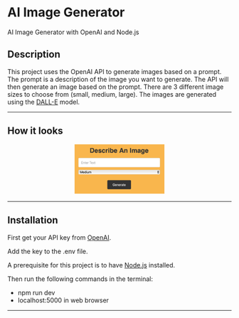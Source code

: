 # AI Image Generator

AI Image Generator with OpenAI and Node.js

## Description

This project uses the OpenAI API to generate images based on a prompt. The prompt is a description of the image you want to generate. The API will then generate an image based on the prompt. There are 3 different image sizes to choose from (small, medium, large). The images are generated using the [DALL-E](https://openai.com/blog/dall-e/) model.

---

## How it looks

<p align="center">
<img src="img/imagegen.png" width="40%" alt="AI Image Generator">

---

## Installation

First get your API key from [OpenAI](https://openai.com/).

Add the key to the .env file.

A prerequisite for this project is to have [Node.js](https://nodejs.org/en/) installed.

Then run the following commands in the terminal:

- npm run dev
- localhost:5000 in web browser

---
